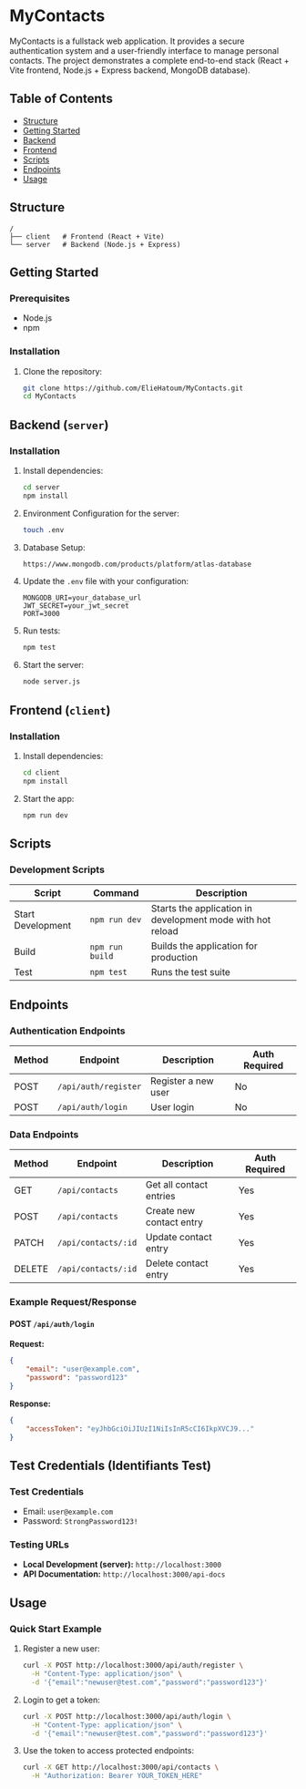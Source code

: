 # MyContacts

MyContacts is a fullstack web application. It provides a secure authentication system and a user-friendly interface to manage personal contacts. The project demonstrates a complete end-to-end stack (React + Vite frontend, Node.js + Express backend, MongoDB database).

## Table of Contents

-   [Structure](#structure)
-   [Getting Started](#getting-started)
-   [Backend](#backend-server)
-   [Frontend](#frontend-client)
-   [Scripts](#scripts)
-   [Endpoints](#endpoints)
-   [Usage](#usage)

## Structure

```
/
├── client   # Frontend (React + Vite)
└── server   # Backend (Node.js + Express)
```

## Getting Started

### Prerequisites

-   Node.js
-   npm

### Installation

1. Clone the repository:

    ```bash
    git clone https://github.com/ElieHatoum/MyContacts.git
    cd MyContacts
    ```

## Backend (`server`)

### Installation

1. Install dependencies:

    ```bash
    cd server
    npm install
    ```

2. Environment Configuration for the server:

    ```bash
    touch .env
    ```

3. Database Setup:

    ```bash
    https://www.mongodb.com/products/platform/atlas-database
    ```

4. Update the `.env` file with your configuration:

    ```env
    MONGODB_URI=your_database_url
    JWT_SECRET=your_jwt_secret
    PORT=3000
    ```
5. Run tests:
    ```bash
    npm test
    ```

6. Start the server:
    ```bash
    node server.js
    ```

## Frontend (`client`)

### Installation

1. Install dependencies:

    ```bash
    cd client
    npm install
    ```

2. Start the app:

    ```bash
    npm run dev
    ```

## Scripts

### Development Scripts

| Script            | Command         | Description                                                |
| ----------------- | --------------- | ---------------------------------------------------------- |
| Start Development | `npm run dev`   | Starts the application in development mode with hot reload |
| Build             | `npm run build` | Builds the application for production                      |
| Test              | `npm test`      | Runs the test suite                                        |

## Endpoints

### Authentication Endpoints

| Method | Endpoint             | Description         | Auth Required |
| ------ | -------------------- | ------------------- | ------------- |
| POST   | `/api/auth/register` | Register a new user | No            |
| POST   | `/api/auth/login`    | User login          | No            |

### Data Endpoints

| Method | Endpoint            | Description              | Auth Required |
| ------ | ------------------- | ------------------------ | ------------- |
| GET    | `/api/contacts`     | Get all contact entries  | Yes           |
| POST   | `/api/contacts`     | Create new contact entry | Yes           |
| PATCH  | `/api/contacts/:id` | Update contact entry     | Yes           |
| DELETE | `/api/contacts/:id` | Delete contact entry     | Yes           |

### Example Request/Response

#### POST `/api/auth/login`

**Request:**

```json
{
    "email": "user@example.com",
    "password": "password123"
}
```

**Response:**

```json
{
    "accessToken": "eyJhbGciOiJIUzI1NiIsInR5cCI6IkpXVCJ9..."
}
```

## Test Credentials (Identifiants Test)

### Test Credentials

-   Email: `user@example.com`
-   Password: `StrongPassword123!`

### Testing URLs

-   **Local Development (server):** `http://localhost:3000`
-   **API Documentation:** `http://localhost:3000/api-docs`

## Usage

### Quick Start Example

1. Register a new user:

    ```bash
    curl -X POST http://localhost:3000/api/auth/register \
      -H "Content-Type: application/json" \
      -d '{"email":"newuser@test.com","password":"password123"}'
    ```

2. Login to get a token:

    ```bash
    curl -X POST http://localhost:3000/api/auth/login \
      -H "Content-Type: application/json" \
      -d '{"email":"newuser@test.com","password":"password123"}'
    ```

3. Use the token to access protected endpoints:
    ```bash
    curl -X GET http://localhost:3000/api/contacts \
      -H "Authorization: Bearer YOUR_TOKEN_HERE"
    ```
